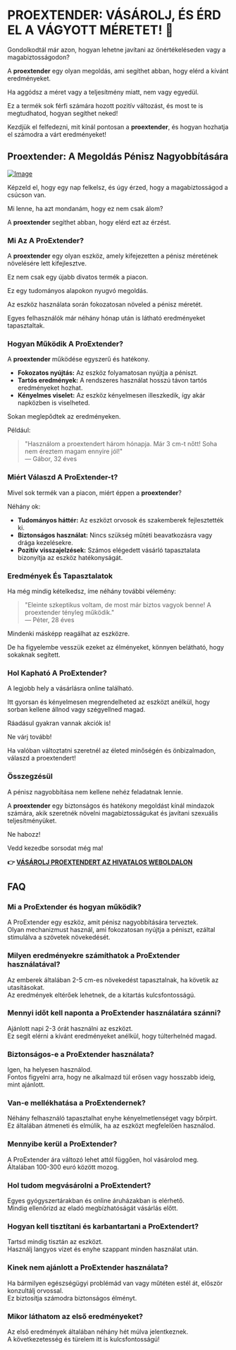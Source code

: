 # PROEXTENDER: VÁSÁROLJ, ÉS ÉRD EL A VÁGYOTT MÉRETET! 💪

Gondolkodtál már azon, hogyan lehetne javítani az önértékeléseden vagy a magabiztosságodon? 

A **proextender** egy olyan megoldás, ami segíthet abban, hogy elérd a kívánt eredményeket. 

Ha aggódsz a méret vagy a teljesítmény miatt, nem vagy egyedül. 

Ez a termék sok férfi számára hozott pozitív változást, és most te is megtudhatod, hogyan segíthet neked! 

Kezdjük el felfedezni, mit kínál pontosan a **proextender**, és hogyan hozhatja el számodra a várt eredményeket!

## Proextender: A Megoldás Pénisz Nagyobbítására

[![Image](https://www2.sellhealth.com/26/ProEx_logo_500px120px.jpg)](https://gchaffi.com/rmC0jLJh)

Képzeld el, hogy egy nap felkelsz, és úgy érzed, hogy a magabiztosságod a csúcson van. 

Mi lenne, ha azt mondanám, hogy ez nem csak álom? 

A **proextender** segíthet abban, hogy elérd ezt az érzést.

### Mi Az A ProExtender?

A **proextender** egy olyan eszköz, amely kifejezetten a pénisz méretének növelésére lett kifejlesztve. 

Ez nem csak egy újabb divatos termék a piacon.

Ez egy tudományos alapokon nyugvó megoldás.

Az eszköz használata során fokozatosan növeled a pénisz méretét. 

Egyes felhasználók már néhány hónap után is látható eredményeket tapasztaltak.

### Hogyan Működik A ProExtender?

A **proextender** működése egyszerű és hatékony.

- **Fokozatos nyújtás:** Az eszköz folyamatosan nyújtja a péniszt. 
- **Tartós eredmények:** A rendszeres használat hosszú távon tartós eredményeket hozhat.
- **Kényelmes viselet:** Az eszköz kényelmesen illeszkedik, így akár napközben is viselheted.

Sokan meglepődtek az eredményeken. 

Például:

> "Használom a proextendert három hónapja. 
> Már 3 cm-t nőtt! 
> Soha nem éreztem magam ennyire jól!"  
> — Gábor, 32 éves

### Miért Válaszd A ProExtender-t?

Mivel sok termék van a piacon, miért éppen a **proextender**? 

Néhány ok:

- **Tudományos háttér:** Az eszközt orvosok és szakemberek fejlesztették ki.
- **Biztonságos használat:** Nincs szükség műtéti beavatkozásra vagy drága kezelésekre.
- **Pozitív visszajelzések:** Számos elégedett vásárló tapasztalata bizonyítja az eszköz hatékonyságát.

### Eredmények És Tapasztalatok

Ha még mindig kételkedsz, íme néhány további vélemény:

> "Eleinte szkeptikus voltam, de most már biztos vagyok benne! 
> A proextender tényleg működik."  
> — Péter, 28 éves

Mindenki másképp reagálhat az eszközre. 

De ha figyelembe vesszük ezeket az élményeket, könnyen belátható, hogy sokaknak segített.

### Hol Kapható A ProExtender?

A legjobb hely a vásárlásra online található. 

Itt gyorsan és kényelmesen megrendelheted az eszközt anélkül, hogy sorban kellene állnod vagy szégyellned magad.

Ráadásul gyakran vannak akciók is!

Ne várj tovább! 

Ha valóban változtatni szeretnél az életed minőségén és önbizalmadon, válaszd a proextendert!

### Összegzésül

A pénisz nagyobbítása nem kellene nehéz feladatnak lennie. 

A **proextender** egy biztonságos és hatékony megoldást kínál mindazok számára, akik szeretnék növelni magabiztosságukat és javítani szexuális teljesítményüket. 

Ne habozz!

Vedd kezedbe sorsodat még ma!



**👉 [VÁSÁROLJ PROEXTENDERT AZ HIVATALOS WEBOLDALON](https://gchaffi.com/rmC0jLJh)**

## FAQ

### Mi a ProExtender és hogyan működik?
A ProExtender egy eszköz, amit pénisz nagyobbítására terveztek.  
Olyan mechanizmust használ, ami fokozatosan nyújtja a péniszt, ezáltal stimulálva a szövetek növekedését.

### Milyen eredményekre számíthatok a ProExtender használatával?
Az emberek általában 2-5 cm-es növekedést tapasztalnak, ha követik az utasításokat.  
Az eredmények eltérőek lehetnek, de a kitartás kulcsfontosságú.

### Mennyi időt kell naponta a ProExtender használatára szánni?
Ajánlott napi 2-3 órát használni az eszközt.  
Ez segít elérni a kívánt eredményeket anélkül, hogy túlterhelnéd magad.

### Biztonságos-e a ProExtender használata?
Igen, ha helyesen használod.  
Fontos figyelni arra, hogy ne alkalmazd túl erősen vagy hosszabb ideig, mint ajánlott.

### Van-e mellékhatása a ProExtendernek?
Néhány felhasználó tapasztalhat enyhe kényelmetlenséget vagy bőrpírt.  
Ez általában átmeneti és elmúlik, ha az eszközt megfelelően használod.

### Mennyibe kerül a ProExtender?
A ProExtender ára változó lehet attól függően, hol vásárolod meg.  
Általában 100-300 euró között mozog.

### Hol tudom megvásárolni a ProExtendert?
Egyes gyógyszertárakban és online áruházakban is elérhető.  
Mindig ellenőrizd az eladó megbízhatóságát vásárlás előtt.

### Hogyan kell tisztítani és karbantartani a ProExtendert?
Tartsd mindig tisztán az eszközt.  
Használj langyos vizet és enyhe szappant minden használat után.

### Kinek nem ajánlott a ProExtender használata?
Ha bármilyen egészségügyi problémád van vagy műtéten estél át, először konzultálj orvossal.  
Ez biztosítja számodra biztonságos élményt.

### Mikor láthatom az első eredményeket?
Az első eredmények általában néhány hét múlva jelentkeznek.  
A következetesség és türelem itt is kulcsfontosságú!